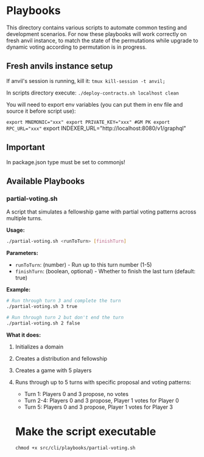 # Playbooks

This directory contains various scripts to automate common testing and development scenarios. For now these playbooks will work correctly on fresh anvil instance, to match the state of the permutations while upgrade to dynamic voting according to permutation is in progress.

## Fresh anvils instance setup
If anvil's session is running, kill it:
`tmux kill-session -t anvil;`

In scripts directory execute:
`./deploy-contracts.sh localhost clean`

You will need to export env variables (you can put them in env file and source it before script use):

`export MNEMONIC="xxx" export PRIVATE_KEY="xxx" #GM PK
export RPC_URL="xxx"`
export INDEXER_URL="http://localhost:8080/v1/graphql"

## Important
In package.json type must be set to commonjs!

## Available Playbooks

### partial-voting.sh

A script that simulates a fellowship game with partial voting patterns across multiple turns.

**Usage:**
```bash
./partial-voting.sh <runToTurn> [finishTurn]
```

**Parameters:**
- `runToTurn`: (number) - Run up to this turn number (1-5)
- `finishTurn`: (boolean, optional) - Whether to finish the last turn (default: true)

**Example:**
```bash
# Run through turn 3 and complete the turn
./partial-voting.sh 3 true

# Run through turn 2 but don't end the turn
./partial-voting.sh 2 false
```

**What it does:**
1. Initializes a domain
2. Creates a distribution and fellowship
3. Creates a game with 5 players
4. Runs through up to 5 turns with specific proposal and voting patterns:
   - Turn 1: Players 0 and 3 propose, no votes
   - Turn 2-4: Players 0 and 3 propose, Player 1 votes for Player 0
   - Turn 5: Players 0 and 3 propose, Player 1 votes for Player 3

   # Make the script executable
   `chmod +x src/cli/playbooks/partial-voting.sh`
